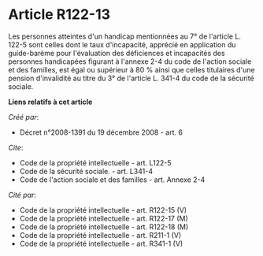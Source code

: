 # Article R122-13

Les personnes atteintes d'un handicap mentionnées au 7° de l'article L. 122-5 sont celles dont le taux d'incapacité, apprécié
en application du guide-barème pour l'évaluation des déficiences et incapacités des personnes handicapées figurant à l'annexe
2-4 du code de l'action sociale et des familles, est égal ou supérieur à 80 % ainsi que celles titulaires d'une pension
d'invalidité au titre du 3° de l'article L. 341-4 du code de la sécurité sociale.

**Liens relatifs à cet article**

_Créé par_:

  - Décret n°2008-1391 du 19 décembre 2008 - art. 6

_Cite_:

  - Code de la propriété intellectuelle - art. L122-5
  - Code de la sécurité sociale. - art. L341-4
  - Code de l'action sociale et des familles - art. Annexe 2-4

_Cité par_:

  - Code de la propriété intellectuelle - art. R122-15 (V)
  - Code de la propriété intellectuelle - art. R122-17 (M)
  - Code de la propriété intellectuelle - art. R122-18 (M)
  - Code de la propriété intellectuelle - art. R211-1 (V)
  - Code de la propriété intellectuelle - art. R341-1 (V)
